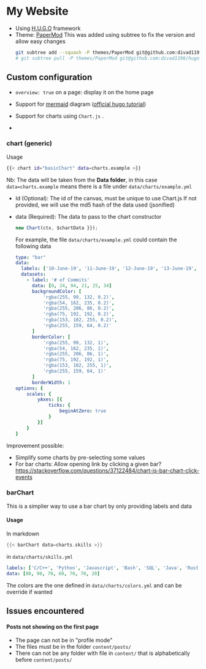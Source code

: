 # My Website
* Using [H.U.G.O](https://gohugo.io/) framework
* Theme: [PaperMod](https://themes.gohugo.io/themes/hugo-papermod/)
  This was added using subtree to fix the version and allow easy changes
  ```bash
  git subtree add --squash -P themes/PaperMod git@github.com:divad1196/hugo-PaperMod.git master
  # git subtree pull -P themes/PaperMod git@github.com:divad1196/hugo-PaperMod.git master
  ```



## Custom configuration

* `overview: true` on a page: display it on the home page

* Support for [mermaid](https://mermaid-js.github.io/mermaid/#/) diagram ([official hugo tutorial](https://gohugo.io/content-management/diagrams/))

* Support for charts using `Chart.js` .
  
* 
  



### chart (generic)

Usage

```bash
{{< chart id="basicChart" data=charts.example >}}
```

Nb: The data will be taken from the **Data folder**, in this case `data=charts.example` means there is a file under `data/charts/example.yml`

* Id (Optional): The id of the canvas, must be unique to use Chart.js
  If not provided, we will use the md5 hash of the data used (jsonified)

* data (Required): The data to pass to the chart constructor

  ```js
  new Chart(ctx, $chartData }});
  ```

  For example, the file `data/charts/example.yml` could contain the following data

  ```yaml
  type: "bar"
  data:
    labels: ['10-June-19', '11-June-19', '12-June-19', '13-June-19', '14-June-19', '15-June-19']
    datasets:
      - label: '# of Commits'
        data: [0, 24, 94, 21, 25, 34]
        backgroundColor: [
            'rgba(255, 99, 132, 0.2)',
            'rgba(54, 162, 235, 0.2)',
            'rgba(255, 206, 86, 0.2)',
            'rgba(75, 192, 192, 0.2)',
            'rgba(153, 102, 255, 0.2)',
            'rgba(255, 159, 64, 0.2)'
        ]
        borderColor: [
            'rgba(255, 99, 132, 1)',
            'rgba(54, 162, 235, 1)',
            'rgba(255, 206, 86, 1)',
            'rgba(75, 192, 192, 1)',
            'rgba(153, 102, 255, 1)',
            'rgba(255, 159, 64, 1)'
        ]
        borderWidth: 1
  options: {
      scales: {
          yAxes: [{
              ticks: {
                  beginAtZero: true
              }
          }]
      }
  }
  ```


Improvement possible:

* Simplify some charts by pre-selecting some values
* For bar charts: Allow opening link by clicking a given bar?
  https://stackoverflow.com/questions/37122484/chart-js-bar-chart-click-events



### barChart

This is a simplier way to use a bar chart by only providing labels and data

#### Usage

In markdown

```go
{{< barChart data=charts.skills >}}
```

in `data/charts/skills.yml`

```yaml
labels: ['C/C++', 'Python', 'Javascript', 'Bash', 'SQL', 'Java', 'Rust']
data: [80, 90, 70, 60, 70, 70, 20]
```

The colors are the one defined in `data/charts/colors.yml` and can be override if wanted



## Issues encountered

#### Posts not showing on the first page
* The page can not be in "profile mode"
* The files must be in the folder `content/posts/`
* There can not be any folder with file in `content/` that is alphabetically before `content/posts/`
